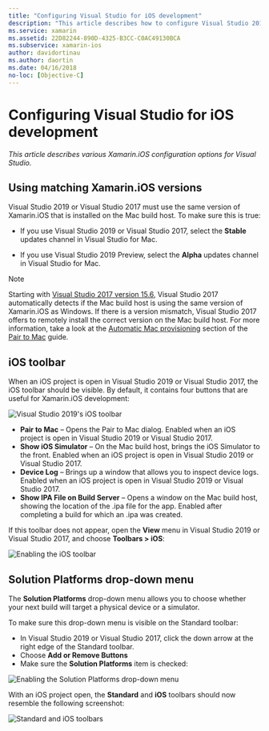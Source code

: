 ```yaml
---
title: "Configuring Visual Studio for iOS development"
description: "This article describes how to configure Visual Studio 2019 for Xamarin.iOS development. In particular, it discusses how to configure the installed version of Xamarin.iOS, the iOS toolbar, and the Solution Platforms drop-down menu."
ms.service: xamarin
ms.assetid: 22D82244-890D-4325-B3CC-C0AC49130BCA
ms.subservice: xamarin-ios
author: davidortinau
ms.author: daortin
ms.date: 04/16/2018
no-loc: [Objective-C]
---
```


# Configuring Visual Studio for iOS development

_This article describes various Xamarin.iOS configuration options for Visual
Studio._

## Using matching Xamarin.iOS versions

Visual Studio 2019 or Visual Studio 2017 must use the same version of Xamarin.iOS that is installed
on the Mac build host. To make sure this is true:

- If you use Visual Studio 2019 or Visual Studio 2017, select the **Stable** updates channel in Visual Studio for Mac.

- If you use Visual Studio 2019 Preview, select the **Alpha** updates channel in Visual Studio for Mac.

> [!NOTE]
> Starting with [Visual Studio 2017 version
> 15.6](/visualstudio/releasenotes/vs2017-relnotes#automatic-macos-provisioning),
> Visual Studio 2017 automatically detects if the Mac build host is using the
> same version of Xamarin.iOS as Windows. If there is a version mismatch,
> Visual Studio 2017 offers to remotely install the correct version on the Mac
> build host. For more information, take a look at the [Automatic Mac
> provisioning](~/ios/get-started/installation/windows/connecting-to-mac/index.md#automatic-mac-provisioning)
> section of the [Pair to
> Mac](~/ios/get-started/installation/windows/connecting-to-mac/index.md)
> guide.

## iOS toolbar

When an iOS project is open in Visual Studio 2019 or Visual Studio 2017, the iOS toolbar should be
visible.  By default, it contains four buttons that are useful for
Xamarin.iOS development:

![Visual Studio 2019's iOS toolbar](config-options-images/ios-toolbar.png)

- **Pair to Mac** – Opens the Pair to Mac dialog. Enabled when an iOS
  project is open in Visual Studio 2019 or Visual Studio 2017.
- **Show iOS Simulator** – On the Mac build host, brings the iOS Simulator
  to the front. Enabled when an iOS project is open in Visual Studio 2019 or Visual Studio 2017.
- **Device Log** – Brings up a window that allows you to inspect device 
  logs. Enabled when an iOS project is open in Visual Studio 2019 or Visual Studio 2017.
- **Show IPA File on Build Server** – Opens a window on the Mac build
  host, showing the location of the .ipa file for the app. Enabled after
  completing a build for which an .ipa was created.

If this toolbar does not appear, open the **View** menu in Visual Studio 2019 or Visual Studio 2017,
and choose **Toolbars > iOS**:

![Enabling the iOS toolbar](config-options-images/ios-toolbar-enable.png "Enabling the iOS
toolbar")

## Solution Platforms drop-down menu

The **Solution Platforms** drop-down menu allows you to choose whether
your next build will target a physical device or a simulator.

To make sure this drop-down menu is visible on the Standard toolbar:

- In Visual Studio 2019 or Visual Studio 2017, click the down arrow at the right edge of the Standard toolbar.
- Choose **Add or Remove Buttons** 
- Make sure the **Solution Platforms** item is checked:

![Enabling the Solution Platforms drop-down
menu](config-options-images/solution-platforms-enable.png "Enabling the Solution Platforms
drop-down menu")

With an iOS project open, the **Standard** and **iOS** toolbars should now 
resemble the following screenshot:

![Standard and iOS toolbars](config-options-images/toolbars.png "Standard and iOS toolbars")